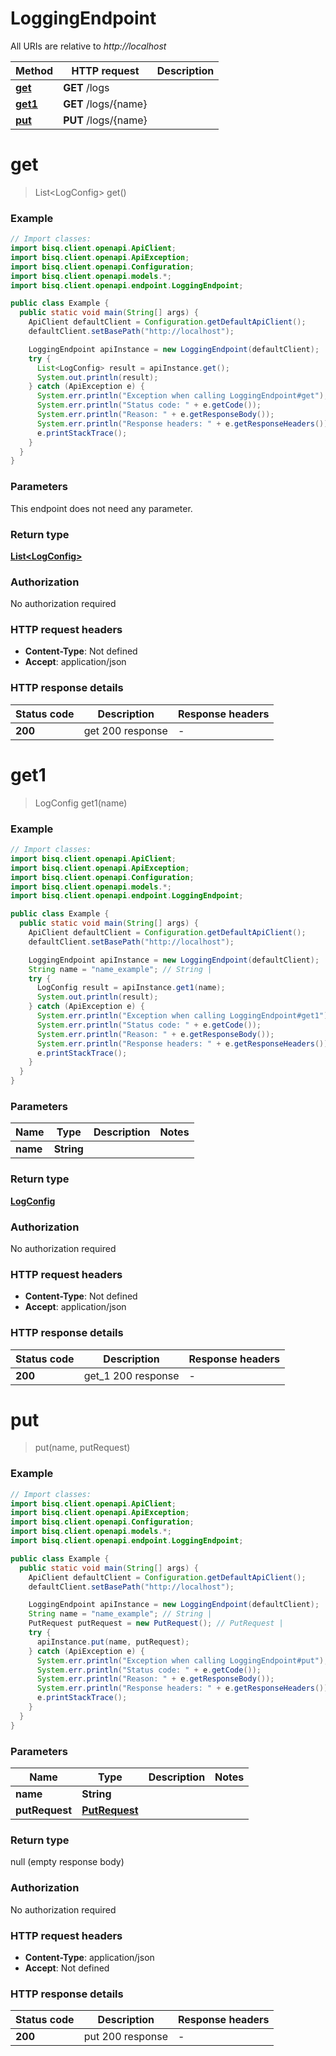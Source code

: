 # LoggingEndpoint

All URIs are relative to *http://localhost*

| Method | HTTP request | Description |
|------------- | ------------- | -------------|
| [**get**](LoggingEndpoint.md#get) | **GET** /logs |  |
| [**get1**](LoggingEndpoint.md#get1) | **GET** /logs/{name} |  |
| [**put**](LoggingEndpoint.md#put) | **PUT** /logs/{name} |  |


<a id="get"></a>
# **get**
> List&lt;LogConfig&gt; get()



### Example
```java
// Import classes:
import bisq.client.openapi.ApiClient;
import bisq.client.openapi.ApiException;
import bisq.client.openapi.Configuration;
import bisq.client.openapi.models.*;
import bisq.client.openapi.endpoint.LoggingEndpoint;

public class Example {
  public static void main(String[] args) {
    ApiClient defaultClient = Configuration.getDefaultApiClient();
    defaultClient.setBasePath("http://localhost");

    LoggingEndpoint apiInstance = new LoggingEndpoint(defaultClient);
    try {
      List<LogConfig> result = apiInstance.get();
      System.out.println(result);
    } catch (ApiException e) {
      System.err.println("Exception when calling LoggingEndpoint#get");
      System.err.println("Status code: " + e.getCode());
      System.err.println("Reason: " + e.getResponseBody());
      System.err.println("Response headers: " + e.getResponseHeaders());
      e.printStackTrace();
    }
  }
}
```

### Parameters
This endpoint does not need any parameter.

### Return type

[**List&lt;LogConfig&gt;**](LogConfig.md)

### Authorization

No authorization required

### HTTP request headers

 - **Content-Type**: Not defined
 - **Accept**: application/json

### HTTP response details
| Status code | Description | Response headers |
|-------------|-------------|------------------|
| **200** | get 200 response |  -  |

<a id="get1"></a>
# **get1**
> LogConfig get1(name)



### Example
```java
// Import classes:
import bisq.client.openapi.ApiClient;
import bisq.client.openapi.ApiException;
import bisq.client.openapi.Configuration;
import bisq.client.openapi.models.*;
import bisq.client.openapi.endpoint.LoggingEndpoint;

public class Example {
  public static void main(String[] args) {
    ApiClient defaultClient = Configuration.getDefaultApiClient();
    defaultClient.setBasePath("http://localhost");

    LoggingEndpoint apiInstance = new LoggingEndpoint(defaultClient);
    String name = "name_example"; // String | 
    try {
      LogConfig result = apiInstance.get1(name);
      System.out.println(result);
    } catch (ApiException e) {
      System.err.println("Exception when calling LoggingEndpoint#get1");
      System.err.println("Status code: " + e.getCode());
      System.err.println("Reason: " + e.getResponseBody());
      System.err.println("Response headers: " + e.getResponseHeaders());
      e.printStackTrace();
    }
  }
}
```

### Parameters

| Name | Type | Description  | Notes |
|------------- | ------------- | ------------- | -------------|
| **name** | **String**|  | |

### Return type

[**LogConfig**](LogConfig.md)

### Authorization

No authorization required

### HTTP request headers

 - **Content-Type**: Not defined
 - **Accept**: application/json

### HTTP response details
| Status code | Description | Response headers |
|-------------|-------------|------------------|
| **200** | get_1 200 response |  -  |

<a id="put"></a>
# **put**
> put(name, putRequest)



### Example
```java
// Import classes:
import bisq.client.openapi.ApiClient;
import bisq.client.openapi.ApiException;
import bisq.client.openapi.Configuration;
import bisq.client.openapi.models.*;
import bisq.client.openapi.endpoint.LoggingEndpoint;

public class Example {
  public static void main(String[] args) {
    ApiClient defaultClient = Configuration.getDefaultApiClient();
    defaultClient.setBasePath("http://localhost");

    LoggingEndpoint apiInstance = new LoggingEndpoint(defaultClient);
    String name = "name_example"; // String | 
    PutRequest putRequest = new PutRequest(); // PutRequest | 
    try {
      apiInstance.put(name, putRequest);
    } catch (ApiException e) {
      System.err.println("Exception when calling LoggingEndpoint#put");
      System.err.println("Status code: " + e.getCode());
      System.err.println("Reason: " + e.getResponseBody());
      System.err.println("Response headers: " + e.getResponseHeaders());
      e.printStackTrace();
    }
  }
}
```

### Parameters

| Name | Type | Description  | Notes |
|------------- | ------------- | ------------- | -------------|
| **name** | **String**|  | |
| **putRequest** | [**PutRequest**](PutRequest.md)|  | |

### Return type

null (empty response body)

### Authorization

No authorization required

### HTTP request headers

 - **Content-Type**: application/json
 - **Accept**: Not defined

### HTTP response details
| Status code | Description | Response headers |
|-------------|-------------|------------------|
| **200** | put 200 response |  -  |

